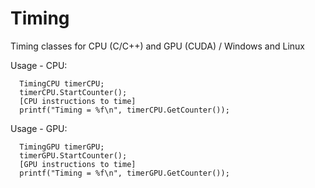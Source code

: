 # Timing
Timing classes for CPU (C/C++) and GPU (CUDA) / Windows and Linux

Usage - CPU:
```
  TimingCPU timerCPU;
  timerCPU.StartCounter();
  [CPU instructions to time]
  printf("Timing = %f\n", timerCPU.GetCounter());
```

Usage - GPU:
```
  TimingGPU timerGPU;
  timerGPU.StartCounter();
  [GPU instructions to time]
  printf("Timing = %f\n", timerGPU.GetCounter());
```
